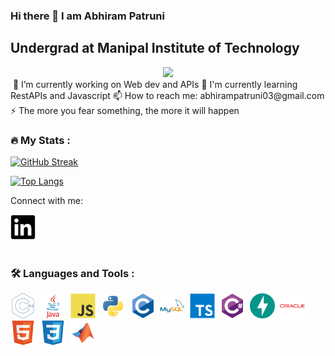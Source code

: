 ###                                                            Hi there 👋 I am Abhiram Patruni
##                                                       Undergrad at Manipal Institute of Technology

<div id="header" align="center">
  <img src="https://media.giphy.com/media/kJV3yFjaVYtlP0CMOR/giphy.gif" width="100"/>
</div>

<img src="https://komarev.com/ghpvc/?username=abhiram2510&style=flat-square&color=blue" alt=""/>
🔭 I’m currently working on Web dev and APIs
🌱 I'm currently learning RestAPIs and Javascript
📫 How to reach me: abhirampatruni03@gmail.com
⚡ The more you fear something, the more it will happen

### :fire: My Stats :
[![GitHub Streak](http://github-readme-streak-stats.herokuapp.com?user=abhiram2510&theme=dark&background=000000)](https://git.io/streak-stats)

[![Top Langs](https://github-readme-stats.vercel.app/api/top-langs/?username=abhiram251&layout=compact&theme=vision-friendly-dark)](https://github.com/anuraghazra/github-readme-stats)




Connect with me:
<div id="badges">
  <a href="https://www.linkedin.com/in/abhiram-patruni-a642161b4/">
    <img src="https://raw.githubusercontent.com/devicons/devicon/1119b9f84c0290e0f0b38982099a2bd027a48bf1/icons/linkedin/linkedin-plain.svg" alt="LinkedIn Badge" width="40" height="40"/>
  </a>
</div>
<br>

### :hammer_and_wrench: Languages and Tools :
<div>
  <img src="https://github.com/devicons/devicon/blob/master/icons/cplusplus/cplusplus-line.svg" title="C++" alt="C++" width="40" height="40"/>&nbsp;
  <img src="https://github.com/devicons/devicon/blob/master/icons/java/java-original-wordmark.svg" title="Java" alt="Java" width="40" height="40"/>&nbsp;
  <img src="https://github.com/devicons/devicon/blob/master/icons/javascript/javascript-original.svg" title="JavaScript" alt="JavaScript" width="40" height="40"/>&nbsp;
  <img src="https://github.com/devicons/devicon/blob/master/icons/python/python-original.svg" title="Python" alt="Python" width="40" height="40"/>&nbsp;
  <img src="https://github.com/devicons/devicon/blob/master/icons/c/c-original.svg" title="C" alt="C" width="40" height="40"/>&nbsp;
  <img src="https://github.com/devicons/devicon/blob/master/icons/mysql/mysql-original-wordmark.svg" title="MySQL" alt="MySQL" width="40" height="40"/>&nbsp;
  <img src="https://github.com/devicons/devicon/blob/master/icons/typescript/typescript-original.svg" title="TypeScript" alt="TypeScript" width="40" height="40"/>&nbsp;
  <img src="https://github.com/devicons/devicon/blob/master/icons/csharp/csharp-original.svg" title="C#" alt="C#" width="40" height="40"/>&nbsp;
  <img src="https://github.com/devicons/devicon/blob/master/icons/fastapi/fastapi-original.svg" title="FastAPI" alt="FastAPI" width="40" height="40"/>&nbsp;
  <img src="https://github.com/devicons/devicon/blob/master/icons/oracle/oracle-original.svg" title="Oracle" alt="Oracle" width="40" height="40"/>&nbsp;
  <img src="https://github.com/devicons/devicon/blob/master/icons/html5/html5-original.svg" title="HTML" alt="HTML" width="40" height="40"/>&nbsp;
  <img src="https://github.com/devicons/devicon/blob/master/icons/css3/css3-original.svg" title="CSS" alt="CSS" width="40" height="40"/>&nbsp;
  <img src="https://github.com/devicons/devicon/blob/master/icons/matlab/matlab-original.svg" title="MATLAB" alt="MATLAB" width="40" height="40"/>&nbsp;
  
  

  
</div>



<!--
**abhiram2510/abhiram2510** is a ✨ _special_ ✨ repository because its `README.md` (this file) appears on your GitHub profile.

Here are some ideas to get you started:

- 🔭 I’m currently working on ...
- 🌱 I’m currently learning ...
- 👯 I’m looking to collaborate on ...
- 🤔 I’m looking for help with ...
- 💬 Ask me about ...
- 📫 How to reach me: ..
- 😄 Pronouns: ...
- ⚡ Fun fact: ...
-->

